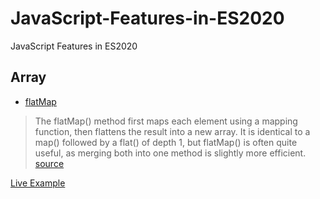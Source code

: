 # JavaScript-Features-in-ES2020
JavaScript Features in ES2020

## Array

- [flatMap](https://developer.mozilla.org/en-US/docs/Web/JavaScript/Reference/Global_Objects/Array/flatMap) 

> The flatMap() method first maps each element using a mapping function, then flattens the result into a new array. It is identical to a map() followed by a flat() of depth 1, but flatMap() is often quite useful, as merging both into one method is slightly more efficient. [source](https://developer.mozilla.org/en-US/docs/Web/JavaScript/Reference/Global_Objects/Array/flatMap)

[Live Example](https://codesandbox.io/s/autumn-cherry-185y8?file=/src/index.js)
